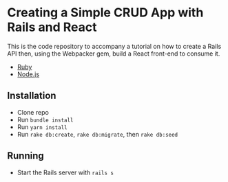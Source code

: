 # Creating a Simple CRUD App with Rails and React

This is the code repository to accompany a tutorial on how to create a Rails API then, using the Webpacker gem, build a React front-end to consume it.

- [Ruby](https://www.ruby-lang.org/en/downloads/)
- [Node.js](http://nodejs.org/)


## Installation

- Clone repo
- Run `bundle install`
- Run `yarn install`
- Run `rake db:create`, `rake db:migrate`, then `rake db:seed`

## Running

- Start the Rails server with `rails s`
